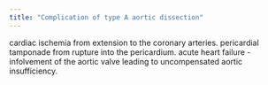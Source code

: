 ```yaml
---
title: "Complication of type A aortic dissection"
---
```

cardiac ischemia from extension to the coronary arteries.
pericardial tamponade from rupture into the pericardium.
acute heart failure - infolvement of the aortic valve leading to uncompensated aortic insufficiency.

